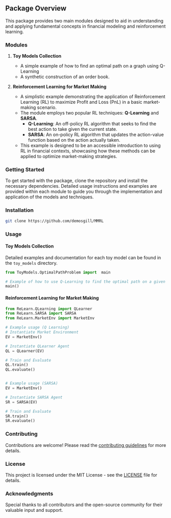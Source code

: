 ## Package Overview

This package provides two main modules designed to aid in understanding and applying fundamental concepts in financial modeling and reinforcement learning.

### Modules

1. **Toy Models Collection**
    - A simple example of how to find an optimal path on a graph using Q-Learning
    - A synthetic construction of an order book.

2. **Reinforcement Learning for Market Making**
    - A simplistic example demonstrating the application of Reinforcement Learning (RL) to maximize Profit and Loss (PnL) in a basic market-making scenario.
    - The module employs two popular RL techniques: **Q-Learning** and **SARSA**.
        - **Q-Learning**: An off-policy RL algorithm that seeks to find the best action to take given the current state.
        - **SARSA**: An on-policy RL algorithm that updates the action-value function based on the action actually taken.
    - This example is designed to be an accessible introduction to using RL in financial contexts, showcasing how these methods can be applied to optimize market-making strategies.

### Getting Started

To get started with the package, clone the repository and install the necessary dependencies. Detailed usage instructions and examples are provided within each module to guide you through the implementation and application of the models and techniques.

### Installation

```bash
git clone https://github.com/demosgill/MMRL
```

### Usage

#### Toy Models Collection

Detailed examples and documentation for each toy model can be found in the `toy_models` directory.

```python
from ToyModels.OptimalPathProblem import  main

# Example of how to use Q-Learning to find the optimal path on a given graph
main()
```

#### Reinforcement Learning for Market Making

```python
from ReLearn.QLearning import QLearner
from ReLearn.SARSA import SARSA
from ReLearn.MarketEnv import MarketEnv

# Example usage (Q Learning)
# Instantiate Market Environment
EV = MarketEnv()

# Instantiate QLearner Agent
QL = QLearner(EV)

# Train and Evaluate
QL.train()
QL.evaluate()


# Example usage (SARSA)
EV = MarketEnv()

# Instantiate SARSA Agent
SR = SARSA(EV)

# Train and Evaluate
SR.train()
SR.evaluate()

```

### Contributing

Contributions are welcome! Please read the [contributing guidelines](CONTRIBUTING.md) for more details.

### License

This project is licensed under the MIT License - see the [LICENSE](LICENSE) file for details.

### Acknowledgments

Special thanks to all contributors and the open-source community for their valuable input and support.
